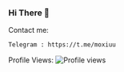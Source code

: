 ### Hi There 👋
Contact me:

   ```bash
   Telegram : https://t.me/moxiuu
   ```
Profile Views: ![Profile views](https://profile-counter.glitch.me/moxiuuu/count.svg)
